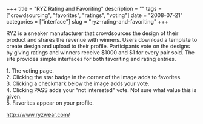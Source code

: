 +++
title = "RYZ Rating and Favoriting"
description = ""
tags = ["crowdsourcing", "favorites", "ratings", "voting"]
date = "2008-07-21"
categories = ["interface"]
slug = "ryz-rating-and-favoriting"
+++


<p>RYZ is a sneaker manufacturer that crowdsources the design of their product and shares the revenue with winners. Users download a template to create design and upload to their profile. Participants vote on the designs by giving ratings and winners receive $1000 and $1 for every pair sold. The site provides simple interfaces for both favoriting and rating entries.</p>
<div id="screens-full" class="clear"><div class="caption">1. The voting page.</div><div class="fullimg clear"><a href="//media.konigi.com/interface/ryz-voting-1.png" class="group" rel="group" title="1. The voting page."><img src="//media.konigi.com/interface/ryz-voting-1.png" alt="" class="img-responsive"></a></div></div><div id="screens-full" class="clear"><div class="caption">2. Clicking the star badge in the corner of the image adds to favorites.</div><div class="fullimg clear"><a href="//media.konigi.com/interface/ryz-voting-2.png" class="group" rel="group" title="2. Clicking the star badge in the corner of the image adds to favorites."><img src="//media.konigi.com/interface/ryz-voting-2.png" alt="" class="img-responsive"></a></div></div><div id="screens-full" class="clear"><div class="caption">3. Clicking a checkmark below the image adds your vote.</div><div class="fullimg clear"><a href="//media.konigi.com/interface/ryz-voting-3.png" class="group" rel="group" title="3. Clicking a checkmark below the image adds your vote."><img src="//media.konigi.com/interface/ryz-voting-3.png" alt="" class="img-responsive"></a></div></div><div id="screens-full" class="clear"><div class="caption">4. Clicking PASS adds your &quot;not interested&quot; vote. Not sure what value this is given.</div><div class="fullimg clear"><a href="//media.konigi.com/interface/ryz-voting-4.png" class="group" rel="group" title="4. Clicking PASS adds your &quot;not interested&quot; vote. Not sure what value this is given."><img src="//media.konigi.com/interface/ryz-voting-4.png" alt="" class="img-responsive"></a></div></div><div id="screens-full" class="clear"><div class="caption">5. Favorites appear on your profile.</div><div class="fullimg clear"><a href="//media.konigi.com/interface/ryz-voting-5.png" class="group" rel="group" title="5. Favorites appear on your profile."><img src="//media.konigi.com/interface/ryz-voting-5.png" alt="" class="img-responsive"></a></div></div>        
<p><a href="http://www.ryzwear.com/">http://www.ryzwear.com/</a></p>


